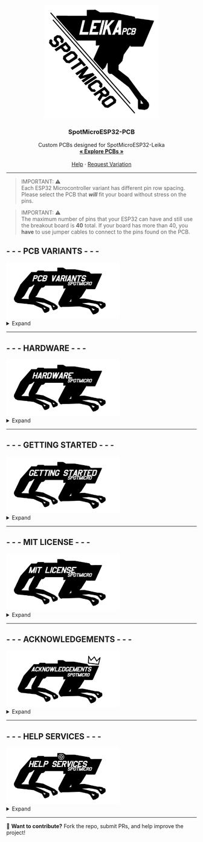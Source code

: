 <!-- PROJECT LOGO -->
<br />
<div align="center">
    <img src="https://raw.githubusercontent.com/PixyFoulke/SpotMicroESP32-PCB/main/images/logo.png" alt="Logo" width="300" height="300">

  <h3 align="center">SpotMicroESP32-PCB</h3>

  <p align="center">
    Custom PCBs designed for SpotMicroESP32-Leika  
    <br />
    <a href="https://github.com/PixyFoulke/SpotMicroESP32-PCB/tree/main/pcbs"><strong>« Explore PCBs »</strong></a>
    <br />
    <br />
    <a href="https://github.com/pixyfoulke/SpotMicroESP32-PCB/issues/new?labels=bug&template=bug-report.md">Help</a>
    &middot;
    <a href="https://github.com/pixyfoulke/SpotMicroESP32-PCB/issues/new?labels=enhancement&template=feature-request.md">Request Variation</a>
  </p>
</div>

---
> IMPORTANT: ⚠️  
> Each ESP32 Microcontroller variant has different pin row spacing. Please select the PCB that *__will__* fit your board without stress on the pins.

> IMPORTANT: ⚠️  
> The maximum number of pins that your ESP32 can have and still use the breakout board is **40** total. If your board has more than 40, you **have** to use jumper cables to connect to the pins found on the PCB.


  
## **- - - PCB VARIANTS - - -**
<div align="left">
    <img src="https://raw.githubusercontent.com/PixyFoulke/SpotMicroESP32-PCB/main/images/pcbvariants.png" alt="Variants" width="300" height="150">
</div>
<details>
  <summary>Expand</summary>
  
  ### **Header Pin Spacing (Open to see measurement)**
  <details>
    <summary>Expand Row Spacing Variants (Click Image To Inspect)</summary>
    <details>
      <summary>P=17mm</summary>
      <a href="https://github.com/PixyFoulke/SpotMicroESP32-PCB/tree/main/pcbs/17mm">
        <img src="https://raw.githubusercontent.com/PixyFoulke/SpotMicroESP32-PCB/main/images/17mm.png" alt="17mm" width="250">
      </a>
    </details>
    <details>
      <summary>P=18.5mm</summary>
      <a href="https://github.com/PixyFoulke/SpotMicroESP32-PCB/tree/main/pcbs/18_5mm">
        <img src="https://raw.githubusercontent.com/PixyFoulke/SpotMicroESP32-PCB/main/images/18_5mm.png" alt="18.5mm" width="250">
      </a>
    </details>
    <details>
      <summary>P=20mm</summary>
      <a href="https://github.com/PixyFoulke/SpotMicroESP32-PCB/tree/main/pcbs/20mm">
        <img src="https://raw.githubusercontent.com/PixyFoulke/SpotMicroESP32-PCB/main/images/20mm.png" alt="20mm" width="250">
      </a>
    </details>
    <details>
      <summary>P=21mm</summary>
      <a href="https://github.com/PixyFoulke/SpotMicroESP32-PCB/tree/main/pcbs/21mm">
        <img src="https://raw.githubusercontent.com/PixyFoulke/SpotMicroESP32-PCB/main/images/21mm.png" alt="21mm" width="250">
      </a>
    </details>
    <details>
      <summary>P=22mm</summary>
      <a href="https://github.com/PixyFoulke/SpotMicroESP32-PCB/tree/main/pcbs/22mm">
        <img src="https://raw.githubusercontent.com/PixyFoulke/SpotMicroESP32-PCB/main/images/22mm.png" alt="22mm" width="250">
      </a>
    </details>
    <details>
      <summary>P=23mm</summary>
      <a href="https://github.com/PixyFoulke/SpotMicroESP32-PCB/tree/main/pcbs/23mm">
        <img src="https://raw.githubusercontent.com/PixyFoulke/SpotMicroESP32-PCB/main/images/23mm.png" alt="23mm" width="250">
      </a>
    </details>
  </details>
</details>

---

## **- - - HARDWARE - - -**
<div align="left">
    <img src="https://raw.githubusercontent.com/PixyFoulke/SpotMicroESP32-PCB/main/images/hardware.png" alt="Variants" width="300" height="150">
</div>
<details>
  <summary>Expand</summary>

  <a href="https://github.com/PixyFoulke/SpotMicroESP32-PCB/tree/main/images/board.png">
    <img src="https://raw.githubusercontent.com/PixyFoulke/SpotMicroESP32-PCB/main/images/board.png" alt="PCB Design" width="300">
  </a>

  _This PCB layout is specifically designed for SpotMicroESP32-Leika._
</details>

---

## **- - - GETTING STARTED - - -**
<div align="left">
    <img src="https://raw.githubusercontent.com/PixyFoulke/SpotMicroESP32-PCB/main/images/gettingstarted.png" alt="Variants" width="300" height="150">
</div>
<details>
  <summary>Expand</summary>
  
  > IMPORTANT: ⚠️  
  > **SOLDERING IRON REQUIRED!**  
  > You will need to **manually solder** some components onto the PCB.

  ### **Setup Instructions**
  1. **📥 Download Gerber Files:**  
  - Available in the [PCBs directory](https://github.com/pixyfoulke/SpotMicroESP32-PCB/tree/master/pcbs).
    
  2. **🔩 Create BOM**  
     - Once you have selected the PCB variant, there is a folder called "/parts/". Edit the ".csv" file to fit the format of your selected manufacturer.

  3. **🛒 Order PCB:**  
     - Upload Gerber files to a PCB manufacturer (e.g., [JLCPCB](https://jlcpcb.com/)).  

  4. **🔧 Assemble PCB:**  
     - Solder components as per the schematic.  

  5. **🖇️ Connect Components:**  
     - Refer to the **[SpotMicroESP32-Leika](https://github.com/runeharlyk/SpotMicroESP32-Leika)** documentation.  

  6. **🔌 Upload Firmware:**  
     - Flash the **ESP32 microcontroller** with the SpotMicroESP32-Leika firmware.  
</details>

---

## **- - - MIT LICENSE - - -**
<div align="left">
    <img src="https://raw.githubusercontent.com/PixyFoulke/SpotMicroESP32-PCB/main/images/mitlicense.png" alt="Variants" width="300" height="150">
</div>
<details>
  <summary>Expand</summary>

  This project is licensed under the **MIT License**. See [LICENSE](https://github.com/pixyfoulke/SpotMicroESP32-PCB/blob/master/license) for details.  
</details>

---

## **- - - ACKNOWLEDGEMENTS - - -**
<div align="left">
    <img src="https://raw.githubusercontent.com/PixyFoulke/SpotMicroESP32-PCB/main/images/acknowledgements.png" alt="Variants" width="300" height="150">
</div>
<details>
  <summary>Expand</summary>

  **Special thanks to:**

  - **Rune Harlyk** – Creator of **SpotMicroESP32-Leika**  

  - **SpotMicroAI Community** – [Join the Discord](https://discord.gg/WwefSZczQA)  
</details>

---

## **- - - HELP SERVICES - - -**
<div align="left">
    <img src="https://raw.githubusercontent.com/PixyFoulke/SpotMicroESP32-PCB/main/images/helpservices.png" alt="Variants" width="300" height="150">
</div>
<details>
  <summary>Expand</summary>

  👋 Contact Us!

  - **PixyFoulke** – PCB design & assembly inquiries; Discord Username: "_pixy."

  - **Rune Harlyk** – [GitHub Discussions](https://github.com/runeharlyk/SpotMicroESP32-Leika/discussions)  

  - **SpotMicroAI Community** – [Join Discord](https://discord.gg/WwefSZczQA)
    <details>
    <summary>FAQ</summary>
      
      Q: Who are you?
      
      A: Hi! I'm Jaxlyn or "PixyFoulke", I'm a 17 year old highschool aerospace engineering intern from Columbus, Ohio. I've been studying all aspects of engineering since before I could speak. I use 


    Q: How much does the PCB cost?

    A: Depends on the cost of the parts, but for me (JLCPCB), $60. If the cost is too high and you're younger than 19, check out [OnBoard](https://github.com/hackclub/OnBoard)


    Q: Why?

    A: I made this PCB after a failed hackathon attempt. Due to the small space, and the high density of wires used, there was a very high likelyhood of wires shorting, and smoke (this happened a LOT).


    Q: Will any ESP32 work?
    
    A: Yes. As long as the board has SDA and SCL pin(s), it will work. If your board has 18 pins, or 22 pins (up to 40 total pins), it will work. But you will have empty unused pins (which is completely fine).
    
    Q: How do I edit the PCB files?
    
    A: Download and Install KiCAD, open your specific PCB project (found in /pcbs/{selected_spacing}/). Here's basic learning resources for beginners: [Here](https://learn.sparkfun.com/tutorials/beginners-guide-to-kicad)
    
    Q: Can you do it for me?
    
    A: Two answers yes (see below) and no. If you need help with the PCB, DM PixyFoulke (see above). If you need help with Leika, open a GitHub Discussion [here](https://github.com/runeharlyk/SpotMicroESP32-Leika/discussions). After making edits/fixes, feel free to open a PR to have it added to this repository!  

    > **Important ⚠️**  
    > If you want me (PixyFoulke) to assemble the PCB and ship it to you, you will have to pay an **$80 deposit upfront**. Once it's in transit, you **must** pay the remaining balance.  
    > If you fail to pay within 48 hours (some exceptions may apply, but must be communicated via email), the **$80 deposit is non-refundable** for damages and losses.  

    A #2: Yes, if you live in North America, I (PixyFoulke) can order, assemble, and deliver the completed and tested PCB for you. However, you will need to cover all costs, including PCB manufacturing, parts, assembly, and shipping.  

    **Full Cost Breakdown:**  
    - **PCB cost:** ~$70  
    - **Labor cost (Soldering components):** ~$20  
    - **Part cost:**  
      - [PCA9685](https://a.co/d/jlCFAqK)  
      - [MPU6050](https://a.co/d/4rnn9Vi)  
    - **(Optional) Personalized 3D-Printed Mounting Plate** ($5) *(Files in `/pcbs/` folder)*  
    - **Shipping Cost:** TBD (You must pay this ahead of time)  

    **Subtotal:** $120 + Shipping + (Optional: Personalized Mounting Plate)  




    Q: How do I connect the pins?
    
    A: Use short jumper wires (Female-To-Male dupont) to connect the exposed male header pins to the exposed 
    
    </details>
</details>

--- 
🎯 **Want to contribute?** Fork the repo, submit PRs, and help improve the project!
